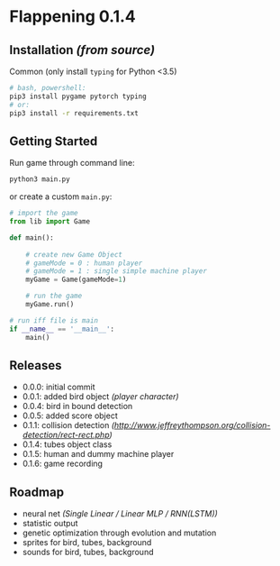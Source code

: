 # Flappening 0.1.4

## Installation *(from source)*

Common (only install `typing` for Python <3.5)
```bash
# bash, powershell:
pip3 install pygame pytorch typing
# or:
pip3 install -r requirements.txt
```

## Getting Started
Run game through command line:
```bash
python3 main.py
```
or create a custom `main.py`:
```python
# import the game
from lib import Game

def main():
    
    # create new Game Object
    # gameMode = 0 : human player
    # gameMode = 1 : single simple machine player
    myGame = Game(gameMode=1)

    # run the game
    myGame.run()

# run iff file is main
if __name__ == '__main__':
    main()
```

## Releases
* 0.0.0: initial commit
* 0.0.1: added bird object *(player character)*
* 0.0.4: bird in bound detection
* 0.0.5: added score object
* 0.1.1: collision detection *(http://www.jeffreythompson.org/collision-detection/rect-rect.php)*
* 0.1.4: tubes object class
* 0.1.5: human and dummy machine player
* 0.1.6: game recording

## Roadmap
* neural net *(Single Linear / Linear MLP / RNN(LSTM))*
* statistic output
* genetic optimization through evolution and mutation
* sprites for bird, tubes, background
* sounds for bird, tubes, background
